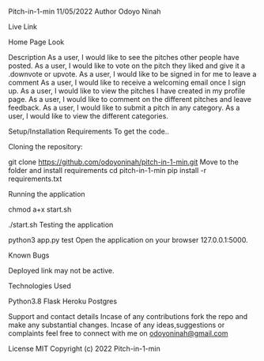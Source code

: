 Pitch-in-1-min
11/05/2022
Author
Odoyo Ninah

Live Link


Home Page Look

Description
As a user, I would like to see the pitches other people have posted.
As a user, I would like to vote on the pitch they liked and give it a .downvote or upvote.
As a user, I would like to be signed in for me to leave a comment
As a user, I would like to receive a welcoming email once I sign up.
As a user, I would like to view the pitches I have created in my profile page.
As a user, I would like to comment on the different pitches and leave feedback.
As a user, I would like to submit a pitch in any category.
As a user, I would like to view the different categories.

Setup/Installation Requirements
To get the code..

Cloning the repository:

git clone https://github.com/odoyoninah/pitch-in-1-min.git
Move to the folder and install requirements
cd pitch-in-1-min
pip install -r requirements.txt

Running the application

chmod a+x start.sh

./start.sh
Testing the application

python3  app.py test
Open the application on your browser 127.0.0.1:5000.

Known Bugs

Deployed link may not be active.

Technologies Used

Python3.8
Flask
Heroku
Postgres


Support and contact details
Incase of any contributions fork the repo and make any substantial changes. Incase of any ideas,suggestions or complaints feel free to connect with me on odoyoninah@gmail.com

License
MIT Copyright (c) 2022 Pitch-in-1-min
